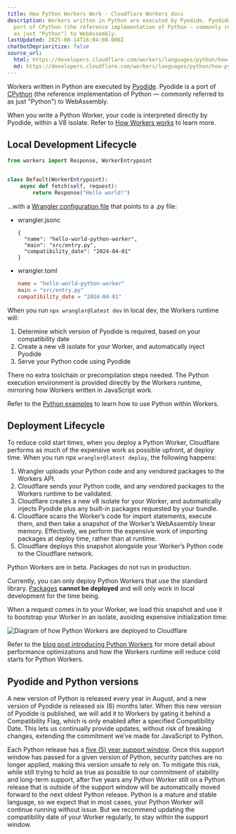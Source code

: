 ```yaml
---
title: How Python Workers Work · Cloudflare Workers docs
description: Workers written in Python are executed by Pyodide. Pyodide is a
  port of CPython (the reference implementation of Python — commonly referred to
  as just "Python") to WebAssembly.
lastUpdated: 2025-08-14T16:04:08.000Z
chatbotDeprioritize: false
source_url:
  html: https://developers.cloudflare.com/workers/languages/python/how-python-workers-work/
  md: https://developers.cloudflare.com/workers/languages/python/how-python-workers-work/index.md
---
```


Workers written in Python are executed by [Pyodide](https://pyodide.org/en/stable/index.html). Pyodide is a port of [CPython](https://github.com/python) (the reference implementation of Python — commonly referred to as just "Python") to WebAssembly.

When you write a Python Worker, your code is interpreted directly by Pyodide, within a V8 isolate. Refer to [How Workers works](https://developers.cloudflare.com/workers/reference/how-workers-works/) to learn more.

## Local Development Lifecycle

```python
from workers import Response, WorkerEntrypoint


class Default(WorkerEntrypoint):
    async def fetch(self, request):
        return Response("Hello world!")
```

…with a [Wrangler configuration file](https://developers.cloudflare.com/workers/wrangler/configuration/) that points to a .py file:

* wrangler.jsonc

  ```jsonc
  {
    "name": "hello-world-python-worker",
    "main": "src/entry.py",
    "compatibility_date": "2024-04-01"
  }
  ```

* wrangler.toml

  ```toml
  name = "hello-world-python-worker"
  main = "src/entry.py"
  compatibility_date = "2024-04-01"
  ```

When you run `npx wrangler@latest dev` in local dev, the Workers runtime will:

1. Determine which version of Pyodide is required, based on your compatibility date
2. Create a new v8 isolate for your Worker, and automatically inject Pyodide
3. Serve your Python code using Pyodide

There no extra toolchain or precompilation steps needed. The Python execution environment is provided directly by the Workers runtime, mirroring how Workers written in JavaScript work.

Refer to the [Python examples](https://developers.cloudflare.com/workers/languages/python/examples/) to learn how to use Python within Workers.

## Deployment Lifecycle

To reduce cold start times, when you deploy a Python Worker, Cloudflare performs as much of the expensive work as possible upfront, at deploy time. When you run npx `wrangler@latest deploy`, the following happens:

1. Wrangler uploads your Python code and any vendored packages to the Workers API.
2. Cloudflare sends your Python code, and any vendored packages to the Workers runtime to be validated.
3. Cloudflare creates a new v8 isolate for your Worker, and automatically injects Pyodide plus any built-in packages requested by your bundle.
4. Cloudflare scans the Worker’s code for import statements, execute them, and then take a snapshot of the Worker’s WebAssembly linear memory. Effectively, we perform the expensive work of importing packages at deploy time, rather than at runtime.
5. Cloudflare deploys this snapshot alongside your Worker’s Python code to the Cloudflare network.

Python Workers are in beta. Packages do not run in production.

Currently, you can only deploy Python Workers that use the standard library. [Packages](https://developers.cloudflare.com/workers/languages/python/packages/#supported-packages) **cannot be deployed** and will only work in local development for the time being.

When a request comes in to your Worker, we load this snapshot and use it to bootstrap your Worker in an isolate, avoiding expensive initialization time:

![Diagram of how Python Workers are deployed to Cloudflare](https://developers.cloudflare.com/_astro/python-workers-deployment.B83dgcK7_vs24A.webp)

Refer to the [blog post introducing Python Workers](https://blog.cloudflare.com/python-workers) for more detail about performance optimizations and how the Workers runtime will reduce cold starts for Python Workers.

## Pyodide and Python versions

A new version of Python is released every year in August, and a new version of Pyodide is released six (6) months later. When this new version of Pyodide is published, we will add it to Workers by gating it behind a Compatibility Flag, which is only enabled after a specified Compatibility Date. This lets us continually provide updates, without risk of breaking changes, extending the commitment we’ve made for JavaScript to Python.

Each Python release has a [five (5) year support window](https://devguide.python.org/versions/). Once this support window has passed for a given version of Python, security patches are no longer applied, making this version unsafe to rely on. To mitigate this risk, while still trying to hold as true as possible to our commitment of stability and long-term support, after five years any Python Worker still on a Python release that is outside of the support window will be automatically moved forward to the next oldest Python release. Python is a mature and stable language, so we expect that in most cases, your Python Worker will continue running without issue. But we recommend updating the compatibility date of your Worker regularly, to stay within the support window.
